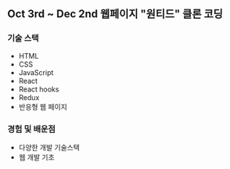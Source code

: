 ## Oct 3rd ~ Dec 2nd 웹페이지 "원티드" 클론 코딩

### 기술 스택
- HTML
- CSS
- JavaScript
- React
- React hooks
- Redux
- 반응형 웹 페이지

### 경험 및 배운점
- 다양한 개발 기술스택
- 웹 개발 기초
